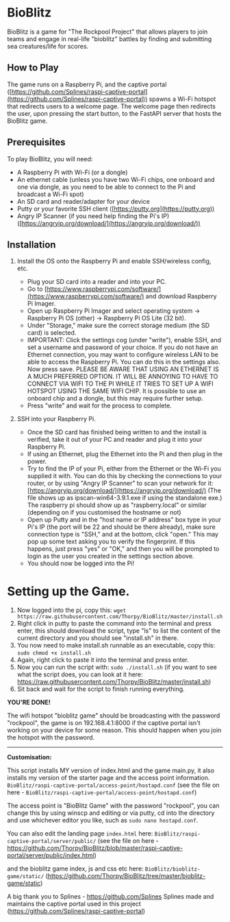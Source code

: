 # BioBlitz

BioBlitz is a game for "The Rockpool Project" that allows players to join teams and engage in real-life "bioblitz" battles by finding and submitting sea creatures/life for scores.

## How to Play

The game runs on a Raspberry Pi, and the captive portal ([https://github.com/Splines/raspi-captive-portal](https://github.com/Splines/raspi-captive-portal)) spawns a Wi-Fi hotspot that redirects users to a welcome page. The welcome page then redirects the user, upon pressing the start button, to the FastAPI server that hosts the BioBlitz game.

## Prerequisites

To play BioBlitz, you will need:

- A Raspberry Pi with Wi-Fi (or a dongle)
- An ethernet cable (unless you have two Wi-Fi chips, one onboard and one via dongle, as you need to be able to connect to the Pi and broadcast a Wi-Fi spot)
- An SD card and reader/adapter for your device
- Putty or your favorite SSH client ([https://putty.org](https://putty.org))
- Angry IP Scanner (if you need help finding the Pi's IP) ([https://angryip.org/download/](https://angryip.org/download/))

## Installation

1. Install the OS onto the Raspberry Pi and enable SSH/wireless config, etc.
   
   - Plug your SD card into a reader and into your PC.
   - Go to [https://www.raspberrypi.com/software/](https://www.raspberrypi.com/software/) and download Raspberry Pi Imager.
   - Open up Raspberry Pi Imager and select operating system -> Raspberry Pi OS (other) -> Raspberry Pi OS Lite (32 bit).
   - Under "Storage," make sure the correct storage medium (the SD card) is selected.
   - IMPORTANT: Click the settings cog (under "write"), enable SSH, and set a username and password of your choice. If you do not have an Ethernet connection, you may want to configure wireless LAN to be able to access the Raspberry Pi. You can do this in the settings also. Now press save. PLEASE BE AWARE THAT USING AN ETHERNET IS A MUCH PREFERRED OPTION. IT WILL BE ANNOYING TO HAVE TO CONNECT VIA WIFI TO THE PI WHILE IT TRIES TO SET UP A WIFI HOTSPOT USING THE SAME WIFI CHIP. It is possible to use an onboard chip and a dongle, but this may require further setup.
   - Press "write" and wait for the process to complete.
   
2. SSH into your Raspberry Pi.

   - Once the SD card has finished being written to and the install is verified, take it out of your PC and reader and plug it into your Raspberry Pi.
   - If using an Ethernet, plug the Ethernet into the Pi and then plug in the power.
   - Try to find the IP of your Pi, either from the Ethernet or the Wi-Fi you supplied it with. You can do this by checking the connections to your router, or by using "Angry IP Scanner" to scan your network for it: [https://angryip.org/download/](https://angryip.org/download/) (The file shows up as ipscan-win64-3.9.1.exe if using the standalone exe.) The raspberry pi should show up as "raspberry.local" or similar (depending on if you customised the hostname or not)
   - Open up Putty and in the "host name or IP address" box type in your Pi's IP (the port will be 22 and should be there already), make sure connection type is "SSH," and at the bottom, click "open." This may pop up some text asking you to verify the fingerprint. If this happens, just press "yes" or "OK," and then you will be prompted to login as the user you created in the settings section above.
   - You should now be logged into the Pi!



# Setting up the Game.

1. Now logged into the pi, copy this: `wget https://raw.githubusercontent.com/Thorpy/BioBlitz/master/install.sh`
2. Right click in putty to paste the command into the terminal and press enter, this should download the script, type "ls" to list the content of the current directory and you should see "install.sh" in there.
3. You now need to make install.sh runnable as an executable, copy this: `sudo chmod +x install.sh`
4. Again, right click to paste it into the terminal and press enter.
5. Now you can run the script with: `sudo ./install.sh` (if you want to see what the script does, you can look at it here: https://raw.githubusercontent.com/Thorpy/BioBlitz/master/install.sh)
6. Sit back and wait for the script to finish running everything.

**YOU'RE DONE!**

The wifi hotspot "bioblitz game" should be broadcasting with the password "rockpool", the game is on 192.168.4.1:8000 if the captive portal isn't working on your device for some reason. This should happen when you join the hotspot with the password.


---------------------------------------------------------------------------

**Customisation:**

This script installs MY version of index.html and the game main.py, it also installs my version of the starter page and the access point information.
`BioBlitz/raspi-captive-portal/access-point/hostapd.conf` (see the file on here - `BioBlitz/raspi-captive-portal/access-point/hostapd.conf`)

The access point is "BioBlitz Game" with the password "rockpool", you can change this by using winscp and editing or via putty, cd into the directory and use whichever editor you like, such as `sudo nano hostapd.conf`.

You can also edit the landing page `index.html` here: `BioBlitz/raspi-captive-portal/server/public/` (see the file on here - https://github.com/Thorpy/BioBlitz/blob/master/raspi-captive-portal/server/public/index.html)

and the bioblitz game index, js and css etc here: `BioBlitz/bioblitz-game/static/` (https://github.com/Thorpy/BioBlitz/tree/master/bioblitz-game/static)

A big thank you to Splines - https://github.com/Splines
Splines made and maintains the captive portal used in this project (https://github.com/Splines/raspi-captive-portal)
